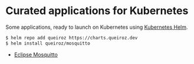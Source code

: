 # Curated applications for Kubernetes

Some applications, ready to launch on Kubernetes using [Kubernetes Helm](https://github.com/kubernetes/helm).

```sh
$ helm repo add queiroz https://charts.queiroz.dev
$ helm install queiroz/mosquitto
```

- [Eclipse Mosquitto](https://github.com/ismaelqueiroz/charts/tree/master/mosquitto)
